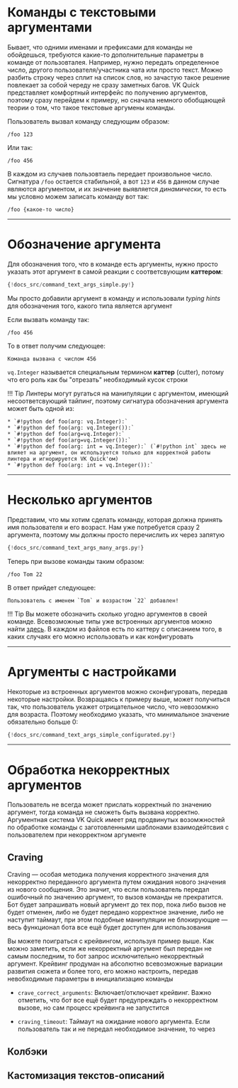 # Команды с текстовыми аргументами

Бывает, что одними именами и префиксами для команды не обойдешься, требуются какие-то дополнительные параметры в команде от пользовталея. Например, нужно передать определенное число, другого пользователя/участника чата или просто текст. Можно разбить строку через сплит на список слов, но зачастую такое решение повлекает за собой череду не сразу заметных багов. VK Quick представляет комфортный интерфейс по получению аргументов, поэтому сразу перейдем к примеру, но сначала немного обобщающей теории о том, что такое текстовые аргумены команды.

Пользователь вызвал команду следующим образом:

```
/foo 123
```

Или так:

```
/foo 456
```

В каждом из случаев пользовтаель передает произвольное число. Сигнатура `/foo` остается стабильной, а вот `123` и `456` в данном случае являются аргументом, и их значение выявляется _динамически_, то есть мы условно можем записать команду вот так:

```
/foo {какое-то число}
```

***

# Обозначение аргумента
Для обозначения того, что в команде есть аргументы, нужно просто указать этот аргумент в самой реакции с соответсвующим __каттером__:

```python hl_lines="11"
{!docs_src/command_text_args_simple.py!}
```

Мы просто добавили аргумент в команду и использовали _typing hints_ для обозначения того, какого типа является аргумент

Если вызвать команду так:
```
/foo 456
```

То в ответ получим следующее:
```
Команда вызвана с числом 456
```

`vq.Integer` называется специальным термином __каттер__ (cutter), потому что его роль как бы "отрезать" необходимый кусок строки

!!! Tip
    Линтеры могут ругаться на манипуляции с аргументом, имеющий несоответсвующий тайпинг, поэтому сигнатура обозначения аргумента может быть одной из:

    * `#!python def foo(arg: vq.Integer):`
    * `#!python def foo(arg: vq.Integer()):`
    * `#!python def foo(arg=vq.Integer):`
    * `#!python def foo(arg=vq.Integer()):`
    * `#!python def foo(arg: int = vq.Integer):` (`#!python int` здесь не влияет на аргумент, он используется только для корректной работы линтера и игнорируется VK Quick'ом)
    * `#!python def foo(arg: int = vq.Integer()):`
***

# Несколько аргументов
Представим, что мы хотим сделать команду, которая должна принять имя пользователя и его возраст. Нам уже потребуется сразу 2 аргумента, поэтому мы должны просто перечислить их через запятую


```python hl_lines="11"
{!docs_src/command_text_args_many_args.py!}
```

Теперь при вызове команды таким образом:
```
/foo Tom 22
```

В ответ прийдет следующее:
```
Пользователь с именем `Tom` и возрастом `22` добавлен!
```

!!! Tip
    Вы можете обозначить сколько угодно аргументов в своей команде. Всевозможные типы уже встроенных аргументов можно найти [здесь](https://github.com/deknowny/vkquick/tree/master/vkquick/text_cutters). В каждом из файлов есть по каттеру с описанием того, в каких случаях его можно использовать и как конфигуровать

***

# Аргументы с настройками
Некоторые из встроенных аргументов можно сконфигуровать, передав некоторые настройки. Возвращаясь к примеру выше, может получиться так, что пользователь укажет отрицательное число, что невозомжно для возраста. Поэтому необходимо указать, что минимальное значение обязательно больше 0:

```python hl_lines="11"
{!docs_src/command_text_args_simple_configurated.py!}
```

***

# Обработка некорректных аргументов
Пользователь не всегда может прислать корректный по значению аргумент, тогда команда не сможеть быть вызвана корректно. Аргументная система VK Quick имеет ряд продвинутых возомжностей по обработке команды с заготовленными шаблонами взаимодейтсвия с пользователем при некорректном аргументе

## Craving
Craving — особая методика получения корректного значения для некорректно переданного аргумента путем ожидания нового значения из нового сообщения. Это значит, что если пользователь передал ошибочный по значению аргумент, то вызов команды не прекратится. Бот будет запрашивать новый аргумент до тех пор, пока либо вызов не будет отменен, либо не будет передано корректное значение, либо не наступит таймаут, при этом подобные манипуляции не блокирующие — весь функционал бота все ещё будет доступен для использования

Вы можете поиграться с крейвингом, используя пример выше. Как можно заметить, если же некорректный аргумент был передан не самым последним, то бот запрос исключительно некорректный аргумент. Крейвинг продуман на абсолютно всевозможные вариации развития сюжета и более того, его можно настроить, передав невобходимые параметры в инициализацию команды

* `crave_correct_arguments`: Включает/отключает крейвинг. Важно отметить, что бот все ещё будет предупреждать о некорректном вызове, но сам процесс крейвинга не запустится

* `craving_timeout`: Таймаут на ожидание нового аргумента. Если пользователь так и не передал необходимое значение, то через 

## Колбэки

## Кастомизация текстов-описаний

